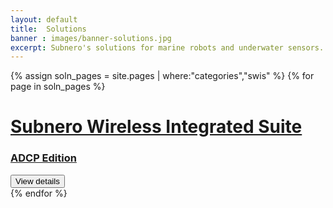 ```yaml
---
layout: default
title:  Solutions
banner : images/banner-solutions.jpg
excerpt: Subnero's solutions for marine robots and underwater sensors.
---
```


<div class='full tall' style='background-image: url({{site.baseurl}}/{{page.banner}});'>
  <div class='row'>
    <div class='large-12 columns'>
      <!-- {% include section-header.html title=page.title tagline=page.tagline color=page.title_color class="big" %} -->
    </div>
  </div>
  <div class='four spacing'></div>
  <div class='four spacing'></div>
</div>

<div class='full'>
  {% assign soln_pages = site.pages | where:"categories","swis" %}
  {% for page in soln_pages %}
  <div class ='category-container bg-white'>
    <div class='category-row'>    
      <div class='large-3 columns category-img'>
        <a href='{{site.baseurl}}/solutions/swis'><img alt="" style="border-radius: 20%" src="{{site.baseurl}}/{{page.thumbnail}}"/></a>
      </div>
      <div class='large-9 columns'>       
        <div class='category-content'>
          <a href='{{site.baseurl}}/solutions/swis'><h1>Subnero Wireless Integrated Suite</h1></a>
          <a href='{{site.baseurl}}/solutions/swis'><h3>ADCP Edition</h3></a>
          <div class='media'>
            <div class='modem-type'>
              <a href='{{site.baseurl}}/solutions/swis'><button class='button-outline'>View details</button></a>
            </div>
          </div>
        </div>
      </div>
    </div>
  </div>
    {% endfor %}
</div>
